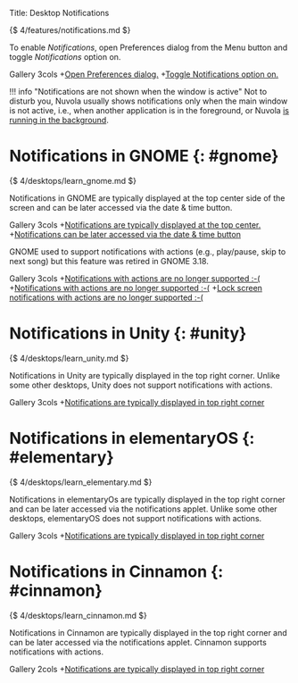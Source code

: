 Title: Desktop Notifications

{$ 4/features/notifications.md $}

To enable *Notifications*, open Preferences dialog from the Menu button and
toggle *Notifications* option on.

 Gallery 3cols
+[Open Preferences dialog.](:images/4/features/open_preferences.png|330)
+[Toggle Notifications option on.](:images/4/features/enable_notifications.png|330)

!!! info "Notifications are not shown when the window is active"
    Not to disturb you, Nuvola usually shows notifications only when the main window
    is not active, i.e., when another application is in the foreground, or Nuvola
    [is running in the background](:4/background_playback.html).

Notifications in GNOME {: #gnome}
======================

{$ 4/desktops/learn_gnome.md $}

Notifications in GNOME are typically displayed at the top center side of the screen and can be later accessed via
the date & time button. 

 Gallery 3cols
+[Notifications are typically displayed at the top center.](:images/4/desktops/gnome/notification.png|330)
+[Notifications can be later accessed via the date & time button](:images/4/desktops/gnome/notifications_applet.png|330)

GNOME used to support notifications with actions (e.g., play/pause, skip to next song)
but this feature was retired in GNOME 3.18.

 Gallery 3cols
+[Notifications with actions are no longer supported :-(](:images/4/desktops/gnome/notifications_with_actions1.png|330)
+[Notifications with actions are no longer supported :-(](:images/4/desktops/gnome/notifications_with_actions2.png|330)
+[Lock screen notifications with actions are no longer supported :-(](:images/4/desktops/gnome/lock_screen_controls.png|330)

Notifications in Unity {: #unity}
======================

{$ 4/desktops/learn_unity.md $}

Notifications in Unity are typically displayed in the top right corner.
Unlike some other desktops, Unity does not support notifications with actions.

 Gallery 3cols
+[Notifications are typically displayed in top right corner](:images/4/desktops/unity/notification.png|330)

Notifications in elementaryOS {: #elementary}
=============================

{$ 4/desktops/learn_elementary.md $}

Notifications in elementaryOs are typically displayed in the top right corner and can be later accessed via
the notifications applet. Unlike some other desktops, elementaryOS does not support notifications with actions.

 Gallery 3cols
+[Notifications are typically displayed in top right corner](:images/4/desktops/pantheon/notification.png|330)


Notifications in Cinnamon {: #cinnamon}
=========================

{$ 4/desktops/learn_cinnamon.md $}

Notifications in Cinnamon are typically displayed in the top right corner and can be later accessed via
the notifications applet. Cinnamon supports notifications with actions.

 Gallery 2cols
+[Notifications are typically displayed in top right corner](:images/4/desktops/cinnamon/notification.png|330)
